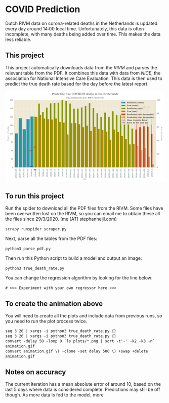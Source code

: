 COVID Prediction
================

Dutch RIVM data on corona-related deaths in the Netherlands is updated every
day around 14:00 local time. Unfortunately, this data is often incomplete,
with many deaths being added over time. This makes the data less reliable.

This project
------------

This project automatically downloads data from the *RIVM* and parses the relevant
table from the PDF. It combines this data with data from *NICE*, the association
for National Intensive Care Evaluation. This data is then used to predict the true
death rate based for the day before the latest report. 

![Animation showing the model's predictions.](animation.gif) 

To run this project
-------------------

Run the spider to download all the PDF files from the RIVM. Some files have 
been overwritten lost on the RIVM, so you can email me to obtain these all 
the files since 29/3/2020. (me [AT] stephanheijl.com)

`scrapy runspider scraper.py`

Next, parse all the tables from the PDF files:

`python3 parse_pdf.py`

Then run this Python script to build a model and output an image:

`python3 true_death_rate.py`

You can change the regression algorithm by looking for the line below:

`# >>> Experiment with your own regressor here <<<`

To create the animation above
------------------------------
You will need to create all the plots and include data from previous runs,
so you need to run the plot process twice.

```
seq 3 26 | xargs -i python3 true_death_rate.py {}
seq 3 26 | xargs -i python3 true_death_rate.py {}
convert -delay 50 -loop 0 `ls plots/*.png | sort -t'-' -k2 -k3 -n` animation.gif
convert animation.gif \( +clone -set delay 500 \) +swap +delete  animation.gif
```

Notes on accuracy
-----------------

The current iteration has a mean absolute error of around 10, based on the last
5 days where data is considered complete. Predictions may still be off though.
As more data is fed to the model, more 